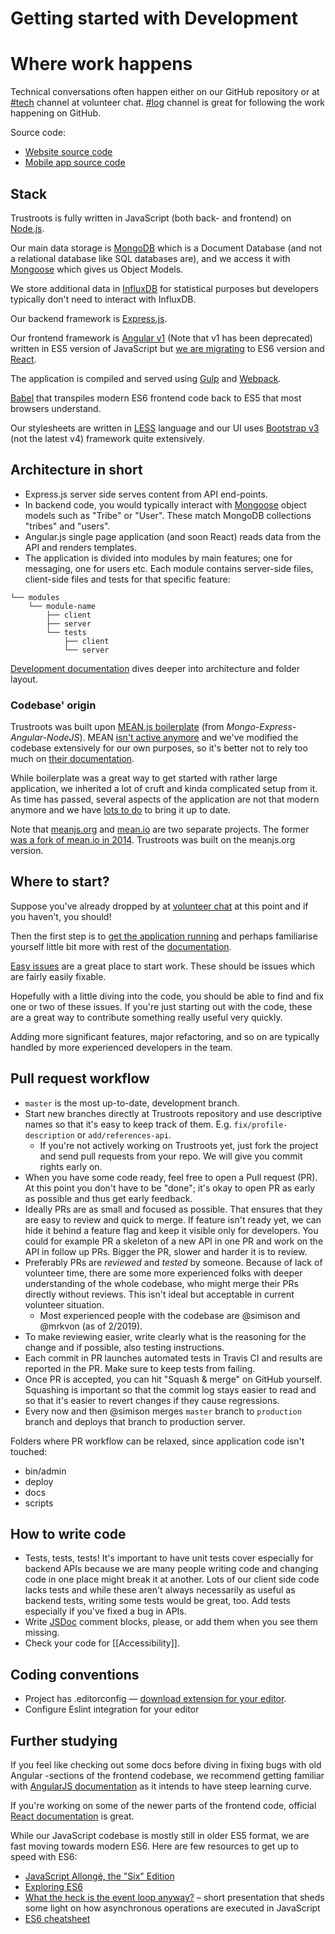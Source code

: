 # Getting started with Development

# Where work happens

Technical conversations often happen either on our GitHub repository or at [#tech](https://trustroots.slack.com/messages/C0A3Q15SS) channel at volunteer chat. [#log](https://trustroots.slack.com/messages/C08SG9CSK) channel is great for following the work happening on GitHub.

Source code:
- [Website source code](https://github.com/trustroots/trustroots)
- [Mobile app source code](https://github.com/trustroots/trustroots-expo-mobile)

## Stack

Trustroots is fully written in JavaScript (both back- and frontend) on [Node.js](https://nodejs.org).

Our main data storage is [MongoDB](http://www.mongodb.org) which is a Document Database (and not a relational database like SQL databases are), and we access it with [Mongoose](https://mongoosejs.com/) which gives us Object Models.

We store additional data in [InfluxDB](https://www.influxdata.com/) for statistical purposes but developers typically don't need to interact with InfluxDB.

Our backend framework is [Express.js](https://expressjs.com/).

Our frontend framework is [Angular v1](https://angularjs.org/) (Note that v1 has been deprecated) written in ES5 version of JavaScript but [we are migrating](React.md) to ES6 version and [React](https://reactjs.org/).

The application is compiled and served using [Gulp](https://gulpjs.org/) and [Webpack](https://webpack.js.org/).

[Babel](https://babeljs.io/) that transpiles modern ES6 frontend code back to ES5 that most browsers understand.

Our stylesheets are written in [LESS](http://lesscss.org/) language and our UI uses [Bootstrap v3](https://getbootstrap.com/docs/3.3/) (not the latest v4) framework quite extensively.

## Architecture in short

- Express.js server side serves content from API end-points.
- In backend code, you would typically interact with [Mongoose](https://mongoosejs.com/) object models such as "Tribe" or "User". These match MongoDB collections "tribes" and "users".
- Angular.js single page application (and soon React) reads data from the API and renders templates.
- The application is divided into modules by main features; one for messaging, one for users etc. Each module contains server-side files, client-side files and tests for that specific feature:

```
└── modules
    └── module-name
        ├── client
        ├── server
        └── tests
            ├── client
            └── server
```

[Development documentation](Development.md) dives deeper into architecture and folder layout.

### Codebase' origin

Trustroots was built upon [MEAN.js boilerplate](http://meanjs.org/) (from _Mongo-Express-Angular-NodeJS_). MEAN [isn't active anymore](https://github.com/Trustroots/trustroots/issues/638) and we've modified the codebase extensively for our own purposes, so it's better not to rely too much on [their documentation](http://meanjs.org/docs.html).

While boilerplate was a great way to get started with rather large application, we inherited a lot of cruft and kinda complicated setup from it. As time has passed, several aspects of the application are not that modern anymore and we have [lots to do](https://github.com/Trustroots/trustroots/projects/4) to bring it up to date.

Note that [meanjs.org](http://meanjs.org/) and [mean.io](http://mean.io/) are two separate projects. The former [was a fork of mean.io in 2014](http://blog.meanjs.org/post/76726660228/forking-out-of-an-open-source-conflict). Trustroots was built on the meanjs.org version.

## Where to start?

Suppose you've already dropped by at [volunteer chat](Volunteer-Chat.md) at this point and if you haven't, you should!

Then the first step is to [get the application running](Install.md) and perhaps familiarise yourself little bit more with rest of the [documentation](https://manual.trustroots.org).

[Easy issues](https://github.com/Trustroots/trustroots/issues?q=is%3Aissue+is%3Aopen+label%3Aeasy) are a great place to start work. These should be issues which are fairly easily fixable.

Hopefully with a little diving into the code, you should be able to find and fix one or two of these issues. If you're just starting out with the code, these are a great way to contribute something really useful very quickly.

Adding more significant features, major refactoring, and so on are typically handled by more experienced developers in the team.

## Pull request workflow

* `master` is the most up-to-date, development branch.
* Start new branches directly at Trustroots repository and use descriptive names so that it's easy to keep track of them. E.g. `fix/profile-description` or `add/references-api`.
  * If you're not actively working on Trustroots yet, just fork the project and send pull requests from your repo. We will give you commit rights early on.
* When you have some code ready, feel free to open a Pull request (PR). At this point you don't have to be "done"; it's okay to open PR as early as possible and thus get early feedback.
* Ideally PRs are as small and focused as possible. That ensures that they are easy to review and quick to merge. If feature isn't ready yet, we can hide it behind a feature flag and keep it visible only for developers. You could for example PR a skeleton of a new API in one PR and work on the API in follow up PRs. Bigger the PR, slower and harder it is to review.
* Preferably PRs are _reviewed_ and _tested_ by someone. Because of lack of volunteer time, there are some more experienced folks with deeper understanding of the whole codebase, who might merge their PRs directly without reviews. This isn't ideal but acceptable in current volunteer situation.
  * Most experienced people with the codebase are @simison and @mrkvon (as of 2/2019).
* To make reviewing easier, write clearly what is the reasoning for the change and if possible, also testing instructions.
* Each commit in PR launches automated tests in Travis CI and results are reported in the PR. Make sure to keep tests from failing.
* Once PR is accepted, you can hit "Squash & merge" on GitHub yourself. Squashing is important so that the commit log stays easier to read and so that it's easier to revert changes if they cause regressions.
* Every now and then @simison merges `master` branch to `production` branch and deploys that branch to production server.

Folders where PR workflow can be relaxed, since application code isn't touched:
- bin/admin
- deploy
- docs
- scripts

## How to write code

* Tests, tests, tests! It's important to have unit tests cover especially for backend APIs because we are many people writing code and changing code in one place might break it at another. Lots of our client side code lacks tests and while these aren't always necessarily as useful as backend tests, writing some tests would be great, too. Add tests especially if you've fixed a bug in APIs.
* Write [JSDoc](http://usejsdoc.org/) comment blocks, please, or add them when you see them missing.
* Check your code for [[Accessibility]].

## Coding conventions
- Project has .editorconfig — [download extension for your editor](http://editorconfig.org/#download).
- Configure Eslint integration for your editor

## Further studying

If you feel like checking out some docs before diving in fixing bugs with old Angular -sections of the frontend codebase, we recommend getting familiar with [AngularJS documentation](https://angularjs.org/) as it intends to have steep learning curve.

If you're working on some of the newer parts of the frontend code, official [React documentation](https://reactjs.org/) is great.

While our JavaScript codebase is mostly still in older ES5 format, we are fast moving towards modern ES6. Here are few resources to get up to speed with ES6:

- [JavaScript Allongé, the "Six" Edition](https://leanpub.com/javascriptallongesix/read)
- [Exploring ES6](http://exploringjs.com/es6/)
- [What the heck is the event loop anyway?](https://www.youtube.com/watch?v=8aGhZQkoFbQ) – short presentation that sheds some light on how asynchronous operations are executed in JavaScript
- [ES6 cheatsheet](https://github.com/DrkSephy/es6-cheatsheet)
